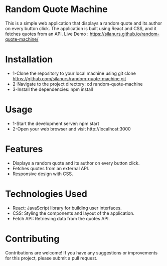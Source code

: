 # Random Quote Machine
This is a simple web application that displays a random quote and its author on every button click. The application is built using React and CSS, and it fetches quotes from an API.
Live Demo :  https://silanurs.github.io/random-quote-machine/

# Installation
* 1-Clone the repository to your local machine using git clone https://github.com/silanurs/random-quote-machine.git
* 2-Navigate to the project directory: cd random-quote-machine
* 3-Install the dependencies: npm install
# Usage
* 1-Start the development server: npm start
* 2-Open your web browser and visit http://localhost:3000
# Features
* Displays a random quote and its author on every button click.
* Fetches quotes from an external API.
* Responsive design with CSS.
# Technologies Used
* React: JavaScript library for building user interfaces.
* CSS: Styling the components and layout of the application.
* Fetch API: Retrieving data from the quotes API.


# Contributing
Contributions are welcome! If you have any suggestions or improvements for this project, please submit a pull request.
